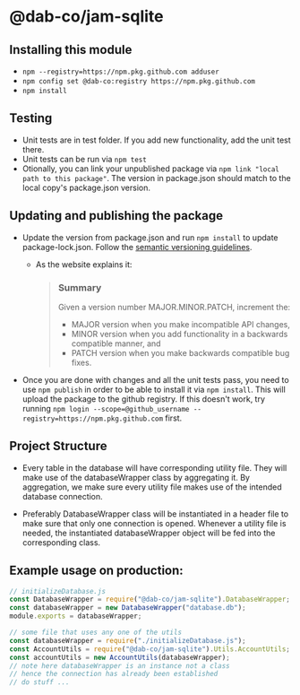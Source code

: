 # @dab-co/jam-sqlite

## Installing this module
- ```npm --registry=https://npm.pkg.github.com adduser```
- ```npm config set @dab-co:registry https://npm.pkg.github.com```
- ```npm install```

## Testing
- Unit tests are in test folder. If you add new functionality, add the unit test there.
- Unit tests can be run via ```npm test```
- Otionally, you can link your unpublished package via ```npm link "local path to this package"```.
  The version in package.json should match to the local copy's package.json version.

## Updating and publishing the package

- Update the version from package.json and run ```npm install``` to update package-lock.json. Follow
  the [semantic versioning guidelines](https://semver.org/).
    - As the website explains it:
      > ### Summary 
      > Given a version number MAJOR.MINOR.PATCH, increment the:
      > - MAJOR version when you make incompatible API changes,
      > - MINOR version when you add functionality in a backwards compatible manner, and
      > - PATCH version when you make backwards compatible bug fixes.

- Once you are done with changes and all the unit tests pass, you need to use ```npm publish``` in order to be able to install it
  via ```npm install```. This will upload the package to the github registry. If this doesn't work, try
  running ```npm login --scope=@github_username --registry=https://npm.pkg.github.com``` first.
  
## Project Structure
- Every table in the database will have corresponding utility file. They will make use of the databaseWrapper class
by aggregating it. By aggregation, we make sure every utility file makes use of the intended database connection.
  
- Preferably DatabaseWrapper class will be instantiated in a header file to make sure that only one connection is opened.
Whenever a utility file is needed, the instantiated databaseWrapper object will be fed into the corresponding class.
  
## Example usage on production:
  
```javascript
// initializeDatabase.js
const DatabaseWrapper = require("@dab-co/jam-sqlite").DatabaseWrapper;
const databaseWrapper = new DatabaseWrapper("database.db");
module.exports = databaseWrapper;
```
  
```javascript
// some file that uses any one of the utils
const databaseWrapper = require("./initializeDatabase.js");
const AccountUtils = require("@dab-co/jam-sqlite").Utils.AccountUtils;
const accountUtils = new AccountUtils(databaseWrapper);
// note here databaseWrapper is an instance not a class
// hence the connection has already been established
// do stuff ...
```
